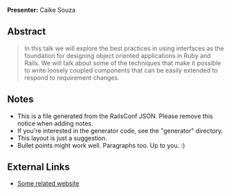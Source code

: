 **Presenter:** Caike Souza

## Abstract

> In this talk we will explore the best practices in using interfaces as the foundation for designing object oriented applications in Ruby and Rails. We will talk about some of the techniques that make it possible to write loosely coupled components that can be easily extended to respond to requirement changes.

## Notes

* This is a file generated from the RailsConf JSON.  Please remove this notice when adding notes.
* If you're interested in the generator code, see the "generator" directory.
* This layout is just a suggestion.
* Bullet points might work well.  Paragraphs too.  Up to you.  :)

## External Links

* [Some related website](http://www.example.com/)
